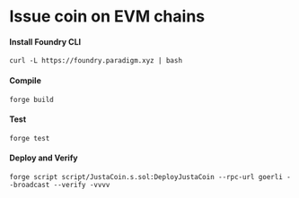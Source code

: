 # Issue coin on EVM chains

#### Install Foundry CLI
```
curl -L https://foundry.paradigm.xyz | bash
```


#### Compile
```
forge build
```

#### Test
```
forge test
```

#### Deploy and Verify
```
forge script script/JustaCoin.s.sol:DeployJustaCoin --rpc-url goerli --broadcast --verify -vvvv
```